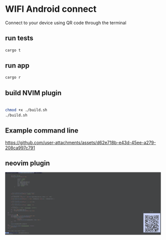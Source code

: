 # WIFI Android connect

Connect to your device using QR code through the terminal

## run tests

```bash
cargo t
```

## run app

```bash
cargo r
```

## build NVIM plugin

```bash

chmod +x ./build.sh
./build.sh
```

## Example command line

https://github.com/user-attachments/assets/d62e718b-e43d-45ee-a279-208ca997c791

## neovim plugin

![](./docs/nvim_example.png)
